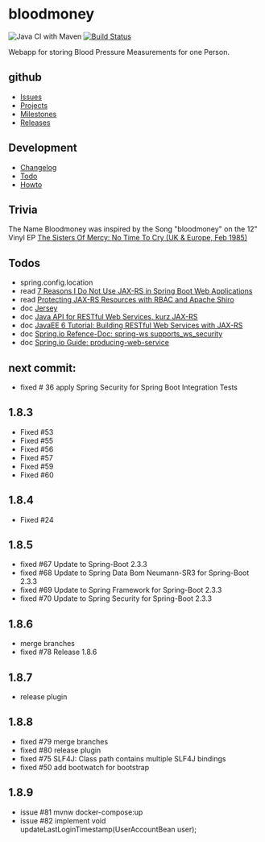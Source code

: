 # bloodmoney

![Java CI with Maven](https://github.com/BloodMoneyApp/bloodmoney/workflows/Java%20CI%20with%20Maven/badge.svg)
[![Build Status](https://travis-ci.com/BloodMoneyApp/bloodmoney.svg?branch=master)](https://travis-ci.com/BloodMoneyApp/bloodmoney)

Webapp for storing Blood Pressure Measurements for one Person.

## github
* [Issues](https://github.com/BloodMoneyApp/bloodmoney/issues)
* [Projects](https://github.com/BloodMoneyApp/bloodmoney/projects)
* [Milestones](https://github.com/BloodMoneyApp/bloodmoney/milestones)
* [Releases](https://github.com/BloodMoneyApp/bloodmoney/releases)

## Development
* [Changelog](src/site/markdown/CHANGELOG.md)
* [Todo](etc/TODO.md)
* [Howto](src/site/markdown/HOWTO.md)

## Trivia
The Name Bloodmoney was inspired by the Song "bloodmoney" on the 12" Vinyl EP 
[The Sisters Of Mercy: No Time To Cry (UK & Europe, Feb 1985)](https://www.discogs.com/The-Sisters-Of-Mercy-No-Time-To-Cry/release/6717124)

## Todos
* spring.config.location
* read [7 Reasons I Do Not Use JAX-RS in Spring Boot Web Applications](https://dzone.com/articles/7-reasons-i-do-not-use-jax-rs-in-spring-boot-web-a)
* read [Protecting JAX-RS Resources with RBAC and Apache Shiro](https://stormpath.com/blog/protecting-jax-rs-resources-rbac-apache-shiro)
* doc [Jersey](https://eclipse-ee4j.github.io/jersey/)
* doc [Java API for RESTful Web Services, kurz JAX-RS](https://en.wikipedia.org/wiki/Java_API_for_RESTful_Web_Services)
* doc [JavaEE 6 Tutorial: Building RESTful Web Services with JAX-RS](https://docs.oracle.com/javaee/6/tutorial/doc/giepu.html)
* doc [Spring.io Refence-Doc: spring-ws supports_ws_security](https://docs.spring.io/spring-ws/docs/3.0.8.RELEASE/reference/#_supports_ws_security)
* doc [Spring.io Guide: producing-web-service](https://spring.io/guides/gs/producing-web-service/)

## next commit:
* fixed # 36 apply Spring Security for Spring Boot Integration Tests

## 1.8.3
* Fixed #53
* Fixed #55
* Fixed #56
* Fixed #57 
* Fixed #59
* Fixed #60

## 1.8.4
* Fixed #24

## 1.8.5
* fixed #67 Update to Spring-Boot 2.3.3 
* fixed #68 Update to Spring Data Bom Neumann-SR3 for Spring-Boot 2.3.3
* fixed #69 Update to Spring Framework for Spring-Boot 2.3.3
* fixed #70 Update to Spring Security for Spring-Boot 2.3.3

## 1.8.6
* merge branches
* fixed #78 Release 1.8.6

## 1.8.7
* release plugin

## 1.8.8
* fixed #79 merge branches
* fixed #80 release plugin 
* fixed #75 SLF4J: Class path contains multiple SLF4J bindings
* fixed #50 add bootwatch for bootstrap

## 1.8.9
* issue #81 mvnw docker-compose:up 
* issue #82 implement void updateLastLoginTimestamp(UserAccountBean user);

